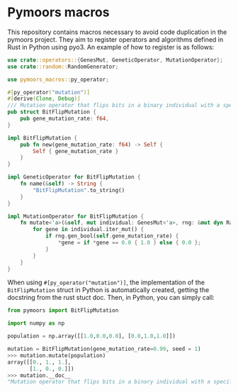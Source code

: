 # Pymoors macros

This repository contains macros necessary to avoid code duplication in the pymoors project. They aim to register operators and algorithms defined in Rust in Python using pyo3. An example of how to register is as follows:

```rust
use crate::operators::{GenesMut, GeneticOperator, MutationOperator};
use crate::random::RandomGenerator;

use pymoors_macros::py_operator;

#[py_operator("mutation")]
#[derive(Clone, Debug)]
/// Mutation operator that flips bits in a binary individual with a specified mutation rate
pub struct BitFlipMutation {
    pub gene_mutation_rate: f64,
}

impl BitFlipMutation {
    pub fn new(gene_mutation_rate: f64) -> Self {
        Self { gene_mutation_rate }
    }
}

impl GeneticOperator for BitFlipMutation {
    fn name(&self) -> String {
        "BitFlipMutation".to_string()
    }
}

impl MutationOperator for BitFlipMutation {
    fn mutate<'a>(&self, mut individual: GenesMut<'a>, rng: &mut dyn RandomGenerator) {
        for gene in individual.iter_mut() {
            if rng.gen_bool(self.gene_mutation_rate) {
                *gene = if *gene == 0.0 { 1.0 } else { 0.0 };
            }
        }
    }
}
```

When using `#[py_operator("mutation")]`, the implementation of the `BitFlipMutation` struct in Python is automatically created, getting the docstring from the rust stuct doc. Then, in Python, you can simply call:

```python
from pymoors import BitFlipMutation

import numpy as np

population = np.array([[1.0,0.0,0.0], [0.0,1.0,1.0]])

mutation = BitFlipMutation(gene_mutation_rate=0.99, seed = 1)
>>> mutation.mutate(population)
array([[0., 1., 1.],
       [1., 0., 0.]])
>>> mutation.__doc__
"Mutation operator that flips bits in a binary individual with a specified mutation rate"
```
